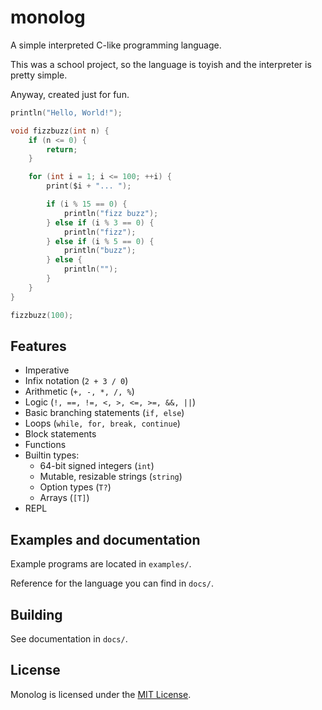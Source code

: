 # monolog

A simple interpreted C-like programming language.

This was a school project, so the language is toyish and the interpreter is pretty simple.

Anyway, created just for fun.

```c
println("Hello, World!");

void fizzbuzz(int n) {
    if (n <= 0) {
        return;
    }

    for (int i = 1; i <= 100; ++i) {
        print($i + "... ");

        if (i % 15 == 0) {
            println("fizz buzz");
        } else if (i % 3 == 0) {
            println("fizz");
        } else if (i % 5 == 0) {
            println("buzz");
        } else {
            println("");
        }
    }
}

fizzbuzz(100);
```

## Features 

- Imperative
- Infix notation (`2 + 3 / 0`)
- Arithmetic (`+, -, *, /, %`)
- Logic (`!, ==, !=, <, >, <=, >=, &&, ||`)
- Basic branching statements (`if, else`)
- Loops (`while, for, break, continue`)
- Block statements
- Functions
- Builtin types:
    - 64-bit signed integers (`int`)
    - Mutable, resizable strings (`string`)
    - Option types (`T?`)
    - Arrays (`[T]`)
- REPL

## Examples and documentation

Example programs are located in `examples/`.

Reference for the language you can find in `docs/`.

## Building

See documentation in `docs/`.

## License

Monolog is licensed under the [MIT License](LICENSE.md).
